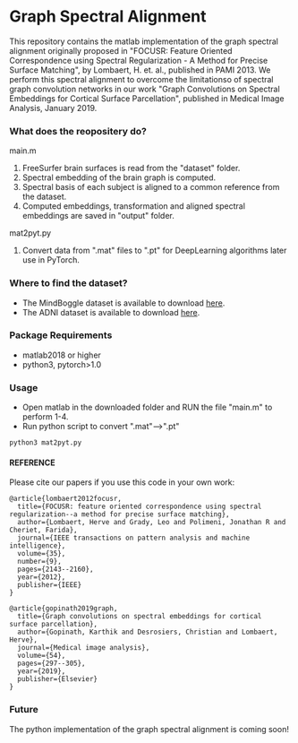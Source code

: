 # Graph Spectral Alignment
This repository contains the matlab implementation of the graph spectral alignment originally proposed in "FOCUSR: Feature Oriented Correspondence using Spectral Regularization - A Method for Precise Surface Matching", by Lombaert, H. et. al., published in PAMI 2013. We perform this spectral alignment to overcome the limitationso of spectral graph convolution networks in our work "Graph Convolutions on Spectral Embeddings for Cortical Surface Parcellation", published in Medical Image Analysis, January 2019. 

### What does the reopositery do?
main.m
  1. FreeSurfer brain surfaces is read from the "dataset" folder.
  2. Spectral embedding of the brain graph is computed.
  3. Spectral basis of each subject is aligned to a common reference from the dataset.
  4. Computed embeddings, transformation and aligned spectral embeddings are saved in "output" folder.

mat2pyt.py
  1. Convert data from ".mat" files to ".pt" for DeepLearning algorithms later use in PyTorch.

### Where to find the dataset?
- The MindBoggle dataset is available to download [here](https://osf.io/nhtur/).
- The ADNI dataset is available to download [here](http://adni.loni.ucla.edu).

### Package Requirements
- matlab2018 or higher
- python3, pytorch>1.0 

### Usage
- Open matlab in the downloaded folder and RUN the file "main.m" to perform 1-4.
- Run python script to convert ".mat"-->".pt"
```
python3 mat2pyt.py
```

#### REFERENCE 
Please cite our papers if you use this code in your own work:

```
@article{lombaert2012focusr,
  title={FOCUSR: feature oriented correspondence using spectral regularization--a method for precise surface matching},
  author={Lombaert, Herve and Grady, Leo and Polimeni, Jonathan R and Cheriet, Farida},
  journal={IEEE transactions on pattern analysis and machine intelligence},
  volume={35},
  number={9},
  pages={2143--2160},
  year={2012},
  publisher={IEEE}
}
```
```
@article{gopinath2019graph,
  title={Graph convolutions on spectral embeddings for cortical surface parcellation},
  author={Gopinath, Karthik and Desrosiers, Christian and Lombaert, Herve},
  journal={Medical image analysis},
  volume={54},
  pages={297--305},
  year={2019},
  publisher={Elsevier}
}
```

### Future
The python implementation of the graph spectral alignment is coming soon!
